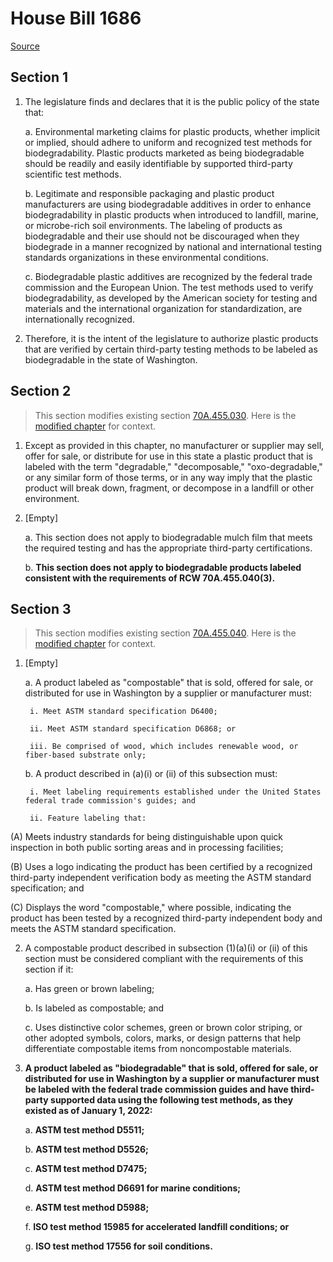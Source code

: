 # House Bill 1686

[Source](http://lawfilesext.leg.wa.gov/biennium/2021-22/Xml/Bills/House%20Bills/1686.xml)
## Section 1
1. The legislature finds and declares that it is the public policy of the state that:

    a. Environmental marketing claims for plastic products, whether implicit or implied, should adhere to uniform and recognized test methods for biodegradability. Plastic products marketed as being biodegradable should be readily and easily identifiable by supported third-party scientific test methods.

    b. Legitimate and responsible packaging and plastic product manufacturers are using biodegradable additives in order to enhance biodegradability in plastic products when introduced to landfill, marine, or microbe-rich soil environments. The labeling of products as biodegradable and their use should not be discouraged when they biodegrade in a manner recognized by national and international testing standards organizations in these environmental conditions.

    c. Biodegradable plastic additives are recognized by the federal trade commission and the European Union. The test methods used to verify biodegradability, as developed by the American society for testing and materials and the international organization for standardization, are internationally recognized.

2. Therefore, it is the intent of the legislature to authorize plastic products that are verified by certain third-party testing methods to be labeled as biodegradable in the state of Washington.


## Section 2
> This section modifies existing section [70A.455.030](/rcw/70A_environmental_health_and_safety/70A.455_plastic_product_degradability.md). Here is the [modified chapter](rcw/70A_environmental_health_and_safety/70A.455_plastic_product_degradability.md) for context.

1. Except as provided in this chapter, no manufacturer or supplier may sell, offer for sale, or distribute for use in this state a plastic product that is labeled with the term  "degradable," "decomposable," "oxo-degradable," or any similar form of those terms, or in any way imply that the plastic product will break down, fragment,  or decompose in a landfill or other environment.

2. [Empty]

    a. This section does not apply to biodegradable mulch film that meets the required testing and has the appropriate third-party certifications.

    b. **This section does not apply to biodegradable products labeled consistent with the requirements of RCW 70A.455.040(3).**


## Section 3
> This section modifies existing section [70A.455.040](/rcw/70A_environmental_health_and_safety/70A.455_plastic_product_degradability.md). Here is the [modified chapter](rcw/70A_environmental_health_and_safety/70A.455_plastic_product_degradability.md) for context.

1. [Empty]

    a. A product labeled as "compostable" that is sold, offered for sale, or distributed for use in Washington by a supplier or manufacturer must:

        i. Meet ASTM standard specification D6400;

        ii. Meet ASTM standard specification D6868; or

        iii. Be comprised of wood, which includes renewable wood, or fiber-based substrate only;

    b. A product described in (a)(i) or (ii) of this subsection must:

        i. Meet labeling requirements established under the United States federal trade commission's guides; and

        ii. Feature labeling that:

(A) Meets industry standards for being distinguishable upon quick inspection in both public sorting areas and in processing facilities;

(B) Uses a logo indicating the product has been certified by a recognized third-party independent verification body as meeting the ASTM standard specification; and

(C) Displays the word "compostable," where possible, indicating the product has been tested by a recognized third-party independent body and meets the ASTM standard specification.

2. A compostable product described in subsection (1)(a)(i) or (ii) of this section must be considered compliant with the requirements of this section if it:

    a. Has green or brown labeling;

    b. Is labeled as compostable; and

    c. Uses distinctive color schemes, green or brown color striping, or other adopted symbols, colors, marks, or design patterns that help differentiate compostable items from noncompostable materials.

3. **A product labeled as "biodegradable" that is sold, offered for sale, or distributed for use in Washington by a supplier or manufacturer must be labeled with the federal trade commission guides and have third-party supported data using the following test methods, as they existed as of January 1, 2022:**

    a. **ASTM test method D5511;**

    b. **ASTM test method D5526;**

    c. **ASTM test method D7475;**

    d. **ASTM test method D6691 for marine conditions;**

    e. **ASTM test method D5988;**

    f. **ISO test method 15985 for accelerated landfill conditions; or**

    g. **ISO test method 17556 for soil conditions.**

